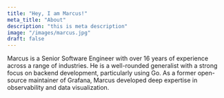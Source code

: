 ```yaml
---
title: "Hey, I am Marcus!"
meta_title: "About"
description: "this is meta description"
image: "/images/marcus.jpg"
draft: false
---
```


Marcus is a Senior Software Engineer with over 16 years of experience across a range of industries. He is a well-rounded generalist with a strong focus on backend development, particularly using Go. As a former open-source maintainer of Grafana, Marcus developed deep expertise in observability and data visualization.
